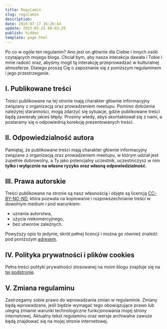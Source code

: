 ```yaml
---
title: Regulamin
slug: regulamin
description: 
date: 2019-07-17 16:26:44
update: 2023-05-25 00:03:29
publish: hidden
template: page.html
---
```


Po co w ogóle ten regulamin? Ano jest on głównie dla Ciebie i innych osób czytających mojego bloga. Chciał bym, aby nasza interakcja dawała i Tobie i mnie radość oraz, abyśmy mogli tą interakcję przeprowadzać w kulturalnej atmosferze. Dlatego proszę Cię o zapoznanie się z poniższym regulaminem i jego przestrzeganie.

## I. Publikowane treści

Treści publikowane na tej stronie mają charakter głównie informacyjny związany z organizacją oraz prowadzeniem meetupu. Pomimo dołożenia należytej staranności, mogą zdarzyć się sytuacje, gdzie publikowane treści będą zawierały jakieś błędy. Prosimy wtedy, abyś skontaktował się z nami, a postaramy się o odpowiednią korekcję prezentowanych treści.

## II. Odpowiedzialność autora

Pamiętaj, że publikowane treści mają charakter głównie informacyjny związane z organizacją oraz prowadzeniem meetupu, w którym udział jest zupełnie dobrowolny, a Ty jako potencjalny uczestnik, uczestniczysz w nim **tylko i wyłącznie na własne ryzyko oraz własną odpowiedzialność**.

## III. Prawa autorskie

Treści publikowane na stronie są nasz własnością i objęte są licencją [CC-BY-NC-ND](https://creativecommons.org/licenses/by-nc-nd/4.0/legalcode.pl), która pozwala na kopiowanie i rozpowszechnianie treści w dowolnym medium i pod warunkiem:

- uznania autorstwa,
- użycia niekomercyjnego,
- bez utworów zależnych.

Powyższy opis to jedynie, skrót pełnej licencji i można go również znaleźć pod poniższym [adresem](https://creativecommons.org/licenses/by-nc-nd/4.0/deed.pl).

## IV. Polityka prywatności i plików cookies

Pełna treści polityki prywatności stosowanej na moim blogu znajduje się na [tej podstronie](polityka-prywatnosci.md).

## V. Zmiana regulaminu

Zastrzegamy sobie prawo do wprowadzania zmian w regulaminie. Zmiany będą wprowadzane, jeśli będzie wymagać tego obowiązujące prawo lub ulegną zmianie warunki technologiczne funkcjonowania mojej strony internetowej. Aktualny tekst regulaminu oraz wersje archiwalne zawsze będą znajdować się na mojej stronie internetowej.
